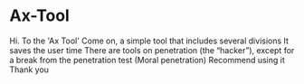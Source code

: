 # Ax-Tool
Hi. To the 'Ax Tool' Come on, a simple tool that includes several divisions It saves the user time There are tools on penetration (the “hacker”), except for a break from the penetration test (Moral penetration) Recommend using it Thank you
